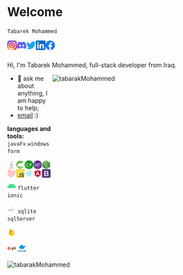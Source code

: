 
# Welcome
```
Tabarek Mohammed 
```
<a href="https://www.instagram.com/flowapp/">
  <img align="left" alt="tabarek" width="22px" src="https://github.com/tabarakMohammed/tabarakMohammed/blob/main/assets/instagram.png" />
</a>
<a href="https://discord.gg/Tabarak#6510">
  <img align="left" alt="Tabarek | Discord" width="22px" src="https://github.com/tabarakMohammed/tabarakMohammed/blob/main/assets/discord.svg" />
</a>
<a href="https://twitter.com/tabarek01x">
  <img align="left" alt="Tabarek | Twitter" width="22px" src="https://github.com/tabarakMohammed/tabarakMohammed/blob/main/assets/twitter.svg" />
</a>
<a href="https://www.linkedin.com/in/tabarek-azeez/">
  <img align="left" alt="Tabarek | LinkedIN" width="22px" src="https://github.com/tabarakMohammed/tabarakMohammed/blob/main/assets/linkedin.svg" />
</a>
<a href="https://www.facebook.com/Tabarek5Mohammed/">
  <img align="left" alt="Tabarek | Facebook" width="22px" src="https://github.com/tabarakMohammed/tabarakMohammed/blob/main/assets/facebook.svg" />
</a>  

<br>
<br>

Hi, I'm Tabarek Mohammed, full-stack developer from Iraq.

 <img align="right" src="https://github-readme-stats.vercel.app/api?username=tabarakMohammed&show_icons=true&theme=gotham" alt="tabarakMohammed" width="400" height="320" />


- 💬 ask me about anything, I am happy to help;
- [email](mailto:tabarekm.azeez@gmail.com) :)

**languages and tools:**  
<code>javaFx</code>
<code>windows form</code>


<img align="left" height="20" src="https://raw.githubusercontent.com/github/explore/5b3600551e122a3277c2c5368af2ad5725ffa9a1/topics/java/java.png">
<img align="left" height="20" src="https://raw.githubusercontent.com/github/explore/80688e429a7d4ef2fca1e82350fe8e3517d3494d/topics/spring-boot/spring-boot.png">
<img align="left" height="20" src="https://raw.githubusercontent.com/github/explore/80688e429a7d4ef2fca1e82350fe8e3517d3494d/topics/csharp/csharp.png">
<img align="left" height="20" src="https://raw.githubusercontent.com/github/explore/93d8a67084f94b2a444e510199a6e7622e5b09a3/topics/dotnet/dotnet.png">
<img align="left" height="20" src="https://raw.githubusercontent.com/github/explore/80688e429a7d4ef2fca1e82350fe8e3517d3494d/topics/nodejs/nodejs.png">
<img align="left" height="20" src="https://raw.githubusercontent.com/github/explore/80688e429a7d4ef2fca1e82350fe8e3517d3494d/topics/laravel/laravel.png">

<img align="left" height="20" src="https://raw.githubusercontent.com/github/explore/80688e429a7d4ef2fca1e82350fe8e3517d3494d/topics/javascript/javascript.png">
<img align="left" height="20" src="https://raw.githubusercontent.com/github/explore/80688e429a7d4ef2fca1e82350fe8e3517d3494d/topics/react/react.png">
<img align="left" height="20" src="https://raw.githubusercontent.com/github/explore/80688e429a7d4ef2fca1e82350fe8e3517d3494d/topics/angular/angular.png">
<img align="left" height="20" src="https://raw.githubusercontent.com/github/explore/80688e429a7d4ef2fca1e82350fe8e3517d3494d/topics/bootstrap/bootstrap.png">

<br/>
<br/>

<code><img height="20" src="https://raw.githubusercontent.com/github/explore/80688e429a7d4ef2fca1e82350fe8e3517d3494d/topics/android/android.png"></code>
<code>flutter</code>
<code>ionic</code>

<code><img height="20" src="https://raw.githubusercontent.com/github/explore/80688e429a7d4ef2fca1e82350fe8e3517d3494d/topics/mysql/mysql.png"></code>
<code>sqlite</code>
<code>sqlServer</code>

<code><img height="20" src="https://raw.githubusercontent.com/github/explore/80688e429a7d4ef2fca1e82350fe8e3517d3494d/topics/firebase/firebase.png"></code>

<code><img height="20" src="https://raw.githubusercontent.com/github/explore/80688e429a7d4ef2fca1e82350fe8e3517d3494d/topics/git/git.png"></code>
<code><img height="20" src="https://raw.githubusercontent.com/github/explore/80688e429a7d4ef2fca1e82350fe8e3517d3494d/topics/docker/docker.png"></code>


  <img align="center" src="https://github-readme-streak-stats.herokuapp.com/?user=tabarakMohammed&" alt="tabarakMohammed"  />





